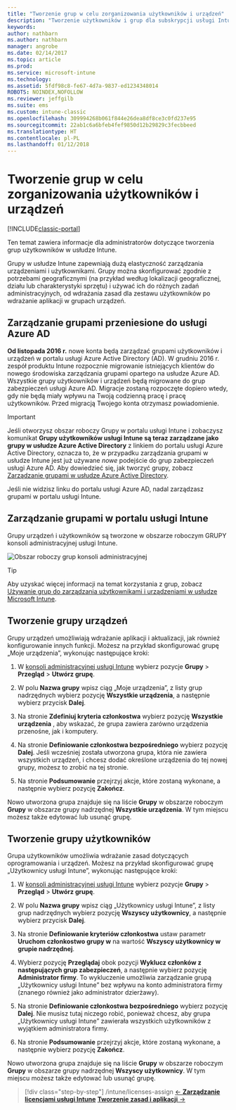 ```yaml
---
title: "Tworzenie grup w celu zorganizowania użytkowników i urządzeń"
description: "Tworzenie użytkowników i grup dla subskrypcji usługi Intune"
keywords: 
author: nathbarn
ms.author: nathbarn
manager: angrobe
ms.date: 02/14/2017
ms.topic: article
ms.prod: 
ms.service: microsoft-intune
ms.technology: 
ms.assetid: 5fdf98c8-fe67-4d7a-9837-ed1234348014
ROBOTS: NOINDEX,NOFOLLOW
ms.reviewer: jeffgilb
ms.suite: ems
ms.custom: intune-classic
ms.openlocfilehash: 309994268b061f844e26dea8df8ce3c0fd237e95
ms.sourcegitcommit: 22ab1c6a6bfeb4fef9850d12b29829c3fecbbeed
ms.translationtype: HT
ms.contentlocale: pl-PL
ms.lasthandoff: 01/12/2018
---
```

# <a name="create-groups-to-organize-users-and-devices"></a>Tworzenie grup w celu zorganizowania użytkowników i urządzeń

[!INCLUDE[classic-portal](../includes/classic-portal.md)]

Ten temat zawiera informacje dla administratorów dotyczące tworzenia grup użytkowników w usłudze Intune.

Grupy w usłudze Intune zapewniają dużą elastyczność zarządzania urządzeniami i użytkownikami. Grupy można skonfigurować zgodnie z potrzebami geograficznymi (na przykład według lokalizacji geograficznej, działu lub charakterystyki sprzętu) i używać ich do różnych zadań administracyjnych, od wdrażania zasad dla zestawu użytkowników po wdrażanie aplikacji w grupach urządzeń.

## <a name="group-management-moving-to-azure-ad"></a>Zarządzanie grupami przeniesione do usługi Azure AD

**Od listopada 2016 r.** nowe konta będą zarządzać grupami użytkowników i urządzeń w portalu usługi Azure Active Directory (AD). W grudniu 2016 r. zespół produktu Intune rozpocznie migrowanie istniejących klientów do nowego środowiska zarządzania grupami opartego na usłudze Azure AD. Wszystkie grupy użytkowników i urządzeń będą migrowane do grup zabezpieczeń usługi Azure AD. Migracje zostaną rozpoczęte dopiero wtedy, gdy nie będą miały wpływu na Twoją codzienną pracę i pracę użytkowników. Przed migracją Twojego konta otrzymasz powiadomienie.


>[!IMPORTANT]
>
>Jeśli otworzysz obszar roboczy Grupy w portalu usługi Intune i zobaczysz komunikat **Grupy użytkowników usługi Intune są teraz zarządzane jako grupy w usłudze Azure Active Directory** z linkiem do portalu usługi Azure Active Directory, oznacza to, że w przypadku zarządzania grupami w usłudze Intune jest już używane *nowe* podejście do grup zabezpieczeń usługi Azure AD. Aby dowiedzieć się, jak tworzyć grupy, zobacz [Zarządzanie grupami w usłudze Azure Active Directory](https://docs.microsoft.com/azure/active-directory/active-directory-groups-create-azure-portal).
>
>Jeśli nie widzisz linku do portalu usługi Azure AD, nadal zarządzasz grupami w portalu usługi Intune.

## <a name="group-management-in-the-intune-portal"></a>Zarządzanie grupami w portalu usługi Intune

Grupy urządzeń i użytkowników są tworzone w obszarze roboczym GRUPY konsoli administracyjnej usługi Intune.

![Obszar roboczy grup konsoli administracyjnej](./media/groups.png)


> [!TIP]
> Aby uzyskać więcej informacji na temat korzystania z grup, zobacz [Używanie grup do zarządzania użytkownikami i urządzeniami w usłudze Microsoft Intune](/intune-classic/deploy-use/use-groups-to-manage-users-and-devices-with-microsoft-intune).


## <a name="create-a-device-group"></a>Tworzenie grupy urządzeń
Grupy urządzeń umożliwiają wdrażanie aplikacji i aktualizacji, jak również konfigurowanie innych funkcji. Możesz na przykład skonfigurować grupę „Moje urządzenia”, wykonując następujące kroki:

1.  W [konsoli administracyjnej usługi Intune](https://manage.microsoft.com/) wybierz pozycje **Grupy** > **Przegląd** > **Utwórz grupę**.

2.  W polu **Nazwa grupy** wpisz ciąg „Moje urządzenia”, z listy grup nadrzędnych wybierz pozycję **Wszystkie urządzenia**, a następnie wybierz przycisk **Dalej**.

3.  Na stronie **Zdefiniuj kryteria członkostwa** wybierz pozycję **Wszystkie urządzenia** , aby wskazać, że grupa zawiera zarówno urządzenia przenośne, jak i komputery.

4.  Na stronie **Definiowanie członkostwa bezpośredniego** wybierz pozycję **Dalej**. Jeśli wcześniej została utworzona grupa, która nie zawiera wszystkich urządzeń, i chcesz dodać określone urządzenia do tej nowej grupy, możesz to zrobić na tej stronie.

5.  Na stronie **Podsumowanie** przejrzyj akcje, które zostaną wykonane, a następnie wybierz pozycję **Zakończ**.

Nowo utworzona grupa znajduje się na liście **Grupy** w obszarze roboczym **Grupy** w obszarze grupy nadrzędnej **Wszystkie urządzenia**. W tym miejscu możesz także edytować lub usunąć grupę.

## <a name="create-a-user-group"></a>Tworzenie grupy użytkowników
Grupa użytkowników umożliwia wdrażanie zasad dotyczących oprogramowania i urządzeń. Możesz na przykład skonfigurować grupę „Użytkownicy usługi Intune”, wykonując następujące kroki:

1.  W [konsoli administracyjnej usługi Intune](https://manage.microsoft.com/) wybierz pozycje **Grupy** > **Przegląd** > **Utwórz grupę**.

2.  W polu **Nazwa grupy** wpisz ciąg „Użytkownicy usługi Intune”, z listy grup nadrzędnych wybierz pozycję **Wszyscy użytkownicy**, a następnie wybierz przycisk **Dalej**.

3.  Na stronie **Definiowanie kryteriów członkostwa** ustaw parametr **Uruchom członkostwo grupy w** na wartość **Wszyscy użytkownicy w grupie nadrzędnej**.

4.  Wybierz pozycję **Przeglądaj** obok pozycji **Wyklucz członków z następujących grup zabezpieczeń**, a następnie wybierz pozycję **Administrator firmy**. To wykluczenie umożliwia zarządzanie grupą „Użytkownicy usługi Intune” bez wpływu na konto administratora firmy (znanego również jako administrator dzierżawy).

5.  Na stronie **Definiowanie członkostwa bezpośredniego** wybierz pozycję **Dalej**. Nie musisz tutaj niczego robić, ponieważ chcesz, aby grupa „Użytkownicy usługi Intune” zawierała wszystkich użytkowników z wyjątkiem administratora firmy.

6.  Na stronie **Podsumowanie** przejrzyj akcje, które zostaną wykonane, a następnie wybierz pozycję **Zakończ**.

Nowo utworzona grupa znajduje się na liście **Grupy** w obszarze roboczym **Grupy** w obszarze grupy nadrzędnej **Wszyscy użytkownicy**. W tym miejscu możesz także edytować lub usunąć grupę.

>[!div class="step-by-step"]
/intune/licenses-assign [&larr; **Zarządzanie licencjami usługi Intune**](/intune/licenses-assign)       [**Tworzenie zasad i aplikacji** &rarr;](.\start-with-a-paid-subscription-to-microsoft-intune-step-6.md)  
